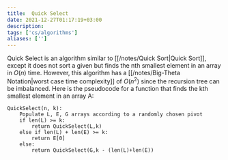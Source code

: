 ```yaml
---
title:  Quick Select
date: 2021-12-27T01:17:19+03:00
description: 
tags: ['cs/algorithms']
aliases: ['']
---
```

Quick Select is an algorithm similar to [[/notes/Quick Sort|Quick Sort]], except it does not sort a given but finds the nth smallest element in an array in $O(n)$ time. However, this algorithm has a [[/notes/Big-Theta Notation|worst case time complexity]] of $O(n^2)$ since the recursion tree can be imbalanced. Here is the pseudocode for a function that finds the kth smallest element in an array A:

```
QuickSelect(n, k):
	Populate L, E, G arrays according to a randomly chosen pivot
	if len(L) >= k:
		return QuickSelect(L,k)
	else if len(L) + len(E) >= k:
		return E[0]
	else:
		return QuickSelect(G,k - (len(L)+len(E))
```